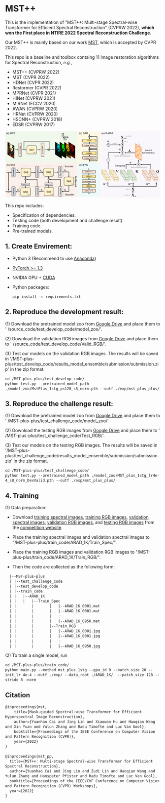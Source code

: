 # MST++
This is the implementation of "MST++: Multi-stage Spectral-wise Transformer for Efficient Spectral Reconstruction" (CVPRW 2022), **which won the First place in NTIRE 2022 Spectral Reconstruction Challenge**. 

Our MST++ is mainly based on our work [MST](https://github.com/caiyuanhao1998/MST), which is accepted by CVPR 2022.

This repo is a baseline and toolbox containg 11 image restoration algorithms for Spectral Reconstruction, *e.g.*, 

- MST++		(CVPRW 2022)
- MST		(CVPR 2022)
- HDNet		(CVPR 2022)
- Restormer	(CVPR 2022)
- MPRNet	(CVPR 2021)
- HINet		(CVPRW 2021)
- MIRNet	(ECCV 2020)
- AWAN		(CVPRW 2020)
- HRNet		(CVPRW 2020)
- HSCNN+	(CVPRW 2018)
- EDSR		(CVPRW 2017)



![Illustration of MST](/figure/MST.png)


This repo includes:  

- Specification of dependencies.
- Testing code (both development and challenge result).
- Training code.
- Pre-trained models.


## 1. Create Envirement:

- Python 3 (Recommend to use [Anaconda](https://www.anaconda.com/download/#linux))

- [PyTorch >= 1.3](https://pytorch.org/) 

- NVIDIA GPU + [CUDA](https://developer.nvidia.com/cuda-downloads)

- Python packages:

  ```shell
  pip install -r requirements.txt
  ```


## 2. Reproduce the development result:

(1)  Download the pretrained model zoo from [Google Drive](https://drive.google.com/drive/folders/1GzsNbd-XC8UZEq5V4JaisEyCSKVihCQG?usp=sharing) and place them to ' /source_code/test_develop_code/model_zoo/'. 

(2)  Download the validation RGB images from [Google Drive](https://drive.google.com/file/d/19vBR_8Il1qcaEZsK42aGfvg5lCuvLh1A/view)  and place them to ' /source_code/test_develop_code/Valid_RGB/'. 

(3)  Test our models on the validation RGB images. The results will be saved in '/MST-plus-plus/test_develop_code/results_model_ensemble/submission/submission.zip' in the zip format. 

```shell
cd /MST-plus-plus/test_develop_code/
python test.py --pretrained_model_path ./model_zoo/MstPlus_1stg_ps128_s8_norm.pth --outf ./exp/mst_plus_plus/
```



## 3. Reproduce the challenge result:

(1)  Download the pretrained model zoo from [Google Drive](https://drive.google.com/drive/folders/1pAzS3YY8-Av49i-uoF7GLzodnt1qYReL?usp=sharing) and place them to ' /MST-plus-plus/test_challenge_code/model_zoo/'. 

(2)  Download the testing RGB images from [Google Drive](https://drive.google.com/file/d/1A5309Gk7kNFI-ORyADueiPOCMQNTA7r5/view)  and place them to ' /MST-plus-plus/test_challenge_code/Test_RGB/'. 

(3)  Test our models on the testing RGB images. The results will be saved in '/MST-plus-plus/test_challenge_code/results_model_ensemble/submission/submission.zip' in the zip format. 

```shell
cd /MST-plus-plus/test_challenge_code/
python test.py --pretrained_model_path ./model_zoo/MST_plus_1stg_lr4e-4_s8_norm_DevValid.pth --outf ./exp/mst_plus_plus/
```



## 4. Training

(1)  Data preparation:

- Download [training spectral images](https://drive.google.com/file/d/1FQBfDd248dCKClR-BpX5V2drSbeyhKcq/view), [training RGB images](https://drive.google.com/file/d/1A4GUXhVc5k5d_79gNvokEtVPG290qVkd/view),  [validation spectral images](https://drive.google.com/file/d/12QY8LHab3gzljZc3V6UyHgBee48wh9un/view), [validation RGB images](https://drive.google.com/file/d/19vBR_8Il1qcaEZsK42aGfvg5lCuvLh1A/view), and [testing RGB images](https://drive.google.com/file/d/1A5309Gk7kNFI-ORyADueiPOCMQNTA7r5/view) from the [competition website](https://codalab.lisn.upsaclay.fr/competitions/721#participate-get_data).

- Place the training spectral images and validation spectral images to "/MST-plus-plus/train_code/ARAD_1K/Train_Spec/".

- Place the training RGB images and validation RGB images to "/MST-plus-plus/train_code/ARAD_1K/Train_RGB/".

- Then the code are collected as the following form:

```
  |--MST-plus-plus
  |	|--test_challenge_code
  |	|--test_develop_code
  |	|--train_code  
  |	|	|--ARAD_1K 
  |	|	|	|--Train_Spec
  |	|       |       |	|--ARAD_1K_0001.mat
  |	|       |       |	|--ARAD_1K_0001.mat
  |	|       |       |	： 
  |	|       |       |	|--ARAD_1K_0950.mat
  |	|       |    	|--Train_RGB
  |	|       |    	|	|--ARAD_1K_0001.jpg
  |	|       |       |	|--ARAD_1K_0001.jpg
  |	|       |       |	： 
  |	|       |       |	|--ARAD_1K_0950.jpg
```


(2)  To train a single model, run

```shell
cd /MST-plus-plus/train_code/
python main.py --method mst_plus_1stg --gpu_id 0 --batch_size 20 --init_lr 4e-4 --outf ./exp/ --data_root ./ARAD_1K/  --patch_size 128 --stride 8 -norm
```




## Citation
```
@inproceedings{mst,
	title={Mask-guided Spectral-wise Transformer for Efficient Hyperspectral Image Reconstruction},
	author={Yuanhao Cai and Jing Lin and Xiaowan Hu and Haoqian Wang and Xin Yuan and Yulun Zhang and Radu Timofte and Luc Van Gool},
	booktitle={Proceedings of the IEEE Conference on Computer Vision and Pattern Recognition (CVPR)},
	year={2022}
}

@inproceedings{mst_pp,
  title={MST++: Multi-stage Spectral-wise Transformer for Efficient Spectral Reconstruction},
  author={Yuanhao Cai and Jing Lin and Zudi Lin and Haoqian Wang and Yulun Zhang and Hanspeter Pfister and Radu Timofte and Luc Van Gool},
  booktitle={Proceedings of the IEEE/CVF Conference on Computer Vision and Pattern Recognition (CVPR) Workshops},
  year={2022}
}
```

